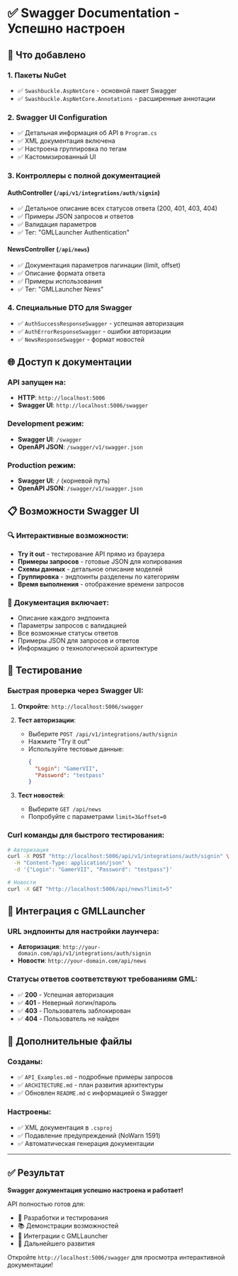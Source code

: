 # ✅ Swagger Documentation - Успешно настроен

## 🚀 Что добавлено

### 1. Пакеты NuGet

- ✅ `Swashbuckle.AspNetCore` - основной пакет Swagger
- ✅ `Swashbuckle.AspNetCore.Annotations` - расширенные аннотации

### 2. Swagger UI Configuration

- ✅ Детальная информация об API в `Program.cs`
- ✅ XML документация включена
- ✅ Настроена группировка по тегам
- ✅ Кастомизированный UI

### 3. Контроллеры с полной документацией

#### AuthController (`/api/v1/integrations/auth/signin`)

- ✅ Детальное описание всех статусов ответа (200, 401, 403, 404)
- ✅ Примеры JSON запросов и ответов
- ✅ Валидация параметров
- ✅ Тег: "GMLLauncher Authentication"

#### NewsController (`/api/news`)

- ✅ Документация параметров пагинации (limit, offset)
- ✅ Описание формата ответа
- ✅ Примеры использования
- ✅ Тег: "GMLLauncher News"

### 4. Специальные DTO для Swagger

- ✅ `AuthSuccessResponseSwagger` - успешная авторизация
- ✅ `AuthErrorResponseSwagger` - ошибки авторизации
- ✅ `NewsResponseSwagger` - формат новостей

## 🌐 Доступ к документации

### API запущен на:

- **HTTP**: `http://localhost:5006`
- **Swagger UI**: `http://localhost:5006/swagger`

### Development режим:

- **Swagger UI**: `/swagger`
- **OpenAPI JSON**: `/swagger/v1/swagger.json`

### Production режим:

- **Swagger UI**: `/` (корневой путь)
- **OpenAPI JSON**: `/swagger/v1/swagger.json`

## 📋 Возможности Swagger UI

### 🔍 Интерактивные возможности:

- **Try it out** - тестирование API прямо из браузера
- **Примеры запросов** - готовые JSON для копирования
- **Схемы данных** - детальное описание моделей
- **Группировка** - эндпоинты разделены по категориям
- **Время выполнения** - отображение времени запросов

### 📖 Документация включает:

- Описание каждого эндпоинта
- Параметры запросов с валидацией
- Все возможные статусы ответов
- Примеры JSON для запросов и ответов
- Информацию о технологической архитектуре

## 🧪 Тестирование

### Быстрая проверка через Swagger UI:

1. **Откройте**: `http://localhost:5006/swagger`

2. **Тест авторизации**:
    - Выберите `POST /api/v1/integrations/auth/signin`
    - Нажмите "Try it out"
    - Используйте тестовые данные:
      ```json
      {
        "Login": "GamerVII",
        "Password": "testpass"
      }
      ```

3. **Тест новостей**:
    - Выберите `GET /api/news`
    - Попробуйте с параметрами `limit=3&offset=0`

### Curl команды для быстрого тестирования:

```bash
# Авторизация
curl -X POST "http://localhost:5006/api/v1/integrations/auth/signin" \
  -H "Content-Type: application/json" \
  -d '{"Login": "GamerVII", "Password": "testpass"}'

# Новости
curl -X GET "http://localhost:5006/api/news?limit=5"
```

## 🎯 Интеграция с GMLLauncher

### URL эндпоинты для настройки лаунчера:

- **Авторизация**: `http://your-domain.com/api/v1/integrations/auth/signin`
- **Новости**: `http://your-domain.com/api/news`

### Статусы ответов соответствуют требованиям GML:

- ✅ **200** - Успешная авторизация
- ✅ **401** - Неверный логин/пароль
- ✅ **403** - Пользователь заблокирован
- ✅ **404** - Пользователь не найден

## 📄 Дополнительные файлы

### Созданы:

- ✅ `API_Examples.md` - подробные примеры запросов
- ✅ `ARCHITECTURE.md` - план развития архитектуры
- ✅ Обновлен `README.md` с информацией о Swagger

### Настроены:

- ✅ XML документация в `.csproj`
- ✅ Подавление предупреждений (NoWarn 1591)
- ✅ Автоматическая генерация документации

---

## ✅ Результат

**Swagger документация успешно настроена и работает!**

API полностью готов для:

- 🔧 Разработки и тестирования
- 📚 Демонстрации возможностей
- 🔗 Интеграции с GMLLauncher
- 🚀 Дальнейшего развития

Откройте `http://localhost:5006/swagger` для просмотра интерактивной документации!
